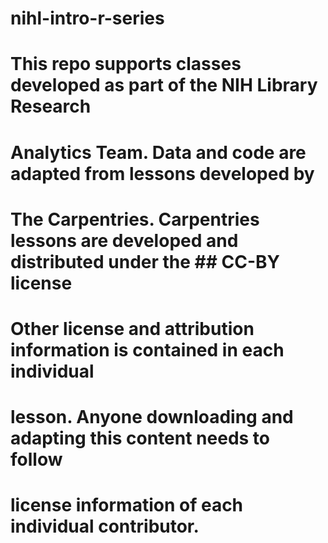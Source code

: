 # nihl-intro-r-series

# This repo supports classes developed as part of the NIH Library Research
# Analytics Team. Data and code are adapted from lessons developed by
# The Carpentries. Carpentries lessons are developed and distributed under the ## CC-BY license

# Other license and attribution information is contained in each individual
# lesson. Anyone downloading and adapting this content needs to follow
# license information of each individual contributor.
